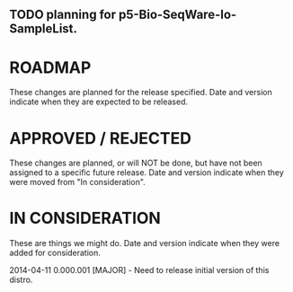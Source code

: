 ## TODO planning for p5-Bio-SeqWare-Io-SampleList.

# ROADMAP
These changes are planned for the release specified. Date and version indicate when they are expected to be released.

# APPROVED / REJECTED
These changes are planned, or will NOT be done, but have not been assigned to a specific future release. Date and version indicate when they were moved from "In consideration". 

# IN CONSIDERATION
These are things we might do. Date and version indicate when they were added for consideration.

2014-04-11 0.000.001 [MAJOR] - Need to release initial version of this distro.
